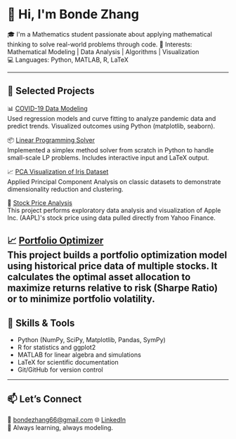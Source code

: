 # 👋 Hi, I'm Bonde Zhang

🎓 I'm a Mathematics student passionate about applying mathematical thinking to solve real-world problems through code. 🧠 Interests: Mathematical Modeling | Data Analysis | Algorithms | Visualization  
💻 Languages: Python, MATLAB, R, LaTeX

---

## 🚀 Selected Projects

📊 [COVID-19 Data Modeling](https://github.com/Bon666/covid19-data-modeling.git)  
Used regression models and curve fitting to analyze pandemic data and predict trends. Visualized outcomes using Python (matplotlib, seaborn).

📦 [Linear Programming Solver](https://github.com/Bon666/linear-programming-solver.git)  
Implemented a simplex method solver from scratch in Python to handle small-scale LP problems. Includes interactive input and LaTeX output.

📈 [PCA Visualization of Iris Dataset](https://github.com/Bon666/pca-iris-visualization.git)  
Applied Principal Component Analysis on classic datasets to demonstrate dimensionality reduction and clustering.

🧮 [Stock Price Analysis](https://github.com/Bon666/stock-price-analysis.git)  
This project performs exploratory data analysis and visualization of Apple Inc. (AAPL)'s stock price using data pulled directly from Yahoo Finance.

📈 [Portfolio Optimizer](https://github.com/Bon666/pca-iris-visualization.git)  
This project builds a portfolio optimization model using historical price data of multiple stocks. It calculates the optimal asset allocation to maximize returns relative to risk (Sharpe Ratio) or to minimize portfolio volatility.
---

## 📌 Skills & Tools

- Python (NumPy, SciPy, Matplotlib, Pandas, SymPy)  
- R for statistics and ggplot2  
- MATLAB for linear algebra and simulations  
- LaTeX for scientific documentation  
- Git/GitHub for version control

---

## 📫 Let’s Connect

📧 bondezhang66@gmail.com
🌐 [LinkedIn](linkedin.com/in/bonde-zhang-2a15b9321)  
🌱 Always learning, always modeling.
